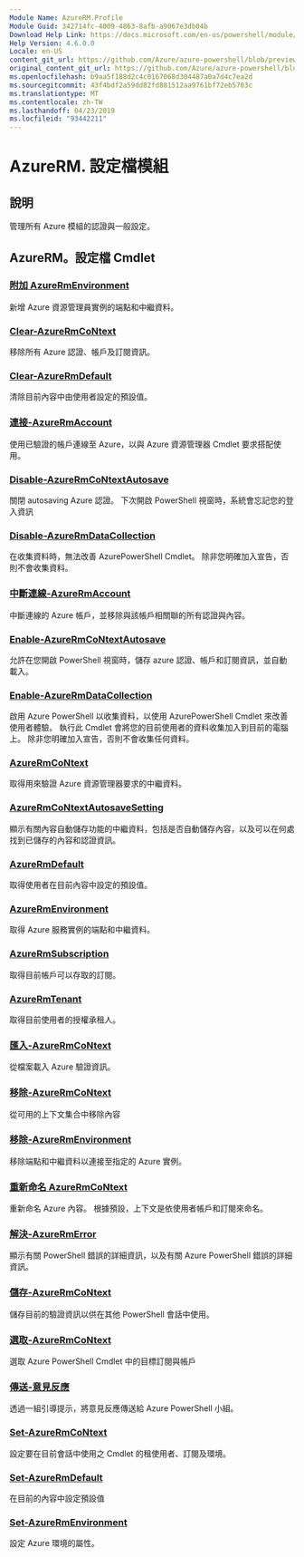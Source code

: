 ```yaml
---
Module Name: AzureRM.Profile
Module Guid: 342714fc-4009-4863-8afb-a9067e3db04b
Download Help Link: https://docs.microsoft.com/en-us/powershell/module/azurerm.profile
Help Version: 4.6.0.0
Locale: en-US
content_git_url: https://github.com/Azure/azure-powershell/blob/preview/src/ResourceManager/Profile/Commands.Profile/help/AzureRM.Profile.md
original_content_git_url: https://github.com/Azure/azure-powershell/blob/preview/src/ResourceManager/Profile/Commands.Profile/help/AzureRM.Profile.md
ms.openlocfilehash: b9aa5f188d2c4c0167068d304487a0a7d4c7ea2d
ms.sourcegitcommit: 43f4bdf2a59dd82fd881512aa9761bf72eb5703c
ms.translationtype: MT
ms.contentlocale: zh-TW
ms.lasthandoff: 04/23/2019
ms.locfileid: "93442211"
---
```

# AzureRM. 設定檔模組
## 說明
管理所有 Azure 模組的認證與一般設定。

## AzureRM。設定檔 Cmdlet
### [附加 AzureRmEnvironment](Add-AzureRmEnvironment.md)
新增 Azure 資源管理員實例的端點和中繼資料。

### [Clear-AzureRmCoNtext](Clear-AzureRmContext.md)
移除所有 Azure 認證、帳戶及訂閱資訊。

### [Clear-AzureRmDefault](Clear-AzureRmDefault.md)
清除目前內容中由使用者設定的預設值。

### [連接-AzureRmAccount](Connect-AzureRmAccount.md)
使用已驗證的帳戶連線至 Azure，以與 Azure 資源管理器 Cmdlet 要求搭配使用。

### [Disable-AzureRmCoNtextAutosave](Disable-AzureRmContextAutosave.md)
關閉 autosaving Azure 認證。  下次開啟 PowerShell 視窗時，系統會忘記您的登入資訊

### [Disable-AzureRmDataCollection](Disable-AzureRmDataCollection.md)
在收集資料時，無法改善 AzurePowerShell Cmdlet。 除非您明確加入宣告，否則不會收集資料。

### [中斷連線-AzureRmAccount](Disconnect-AzureRmAccount.md)
中斷連線的 Azure 帳戶，並移除與該帳戶相關聯的所有認證與內容。

### [Enable-AzureRmCoNtextAutosave](Enable-AzureRmContextAutosave.md)
允許在您開啟 PowerShell 視窗時，儲存 azure 認證、帳戶和訂閱資訊，並自動載入。 

### [Enable-AzureRmDataCollection](Enable-AzureRmDataCollection.md)
啟用 Azure PowerShell 以收集資料，以使用 AzurePowerShell Cmdlet 來改善使用者體驗。
執行此 Cmdlet 會將您的目前使用者的資料收集加入到目前的電腦上。
除非您明確加入宣告，否則不會收集任何資料。

### [AzureRmCoNtext](Get-AzureRmContext.md)
取得用來驗證 Azure 資源管理器要求的中繼資料。

### [AzureRmCoNtextAutosaveSetting](Get-AzureRmContextAutosaveSetting.md)
顯示有關內容自動儲存功能的中繼資料，包括是否自動儲存內容，以及可以在何處找到已儲存的內容和認證資訊。

### [AzureRmDefault](Get-AzureRmDefault.md)
取得使用者在目前內容中設定的預設值。

### [AzureRmEnvironment](Get-AzureRmEnvironment.md)
取得 Azure 服務實例的端點和中繼資料。

### [AzureRmSubscription](Get-AzureRmSubscription.md)
取得目前帳戶可以存取的訂閱。

### [AzureRmTenant](Get-AzureRmTenant.md)
取得目前使用者的授權承租人。

### [匯入-AzureRmCoNtext](Import-AzureRmContext.md)
從檔案載入 Azure 驗證資訊。

### [移除-AzureRmCoNtext](Remove-AzureRmContext.md)
從可用的上下文集合中移除內容

### [移除-AzureRmEnvironment](Remove-AzureRmEnvironment.md)
移除端點和中繼資料以連接至指定的 Azure 實例。

### [重新命名 AzureRmCoNtext](Rename-AzureRmContext.md)
重新命名 Azure 內容。  根據預設，上下文是依使用者帳戶和訂閱來命名。

### [解決-AzureRmError](Resolve-AzureRmError.md)
顯示有關 PowerShell 錯誤的詳細資訊，以及有關 Azure PowerShell 錯誤的詳細資訊。

### [儲存-AzureRmCoNtext](Save-AzureRmContext.md)
儲存目前的驗證資訊以供在其他 PowerShell 會話中使用。

### [選取-AzureRmCoNtext](Select-AzureRmContext.md)
選取 Azure PowerShell Cmdlet 中的目標訂閱與帳戶

### [傳送-意見反應](Send-Feedback.md)
透過一組引導提示，將意見反應傳送給 Azure PowerShell 小組。

### [Set-AzureRmCoNtext](Set-AzureRmContext.md)
設定要在目前會話中使用之 Cmdlet 的租使用者、訂閱及環境。

### [Set-AzureRmDefault](Set-AzureRmDefault.md)
在目前的內容中設定預設值

### [Set-AzureRmEnvironment](Set-AzureRmEnvironment.md)
設定 Azure 環境的屬性。

